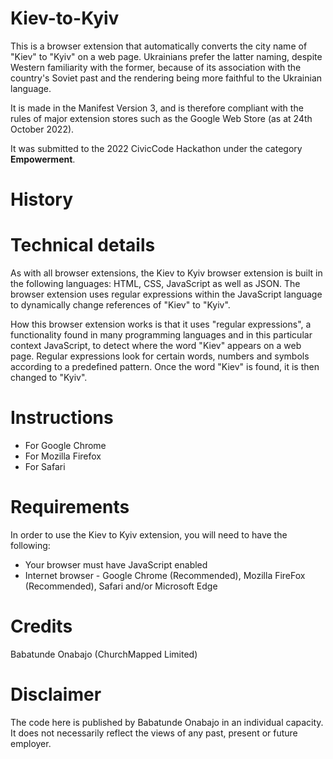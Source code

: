 # Kiev-to-Kyiv
This is a browser extension that automatically converts the city name of "Kiev" to "Kyiv" on a web page. Ukrainians prefer the latter naming, despite Western familiarity with the former, because of its association with the country's Soviet past and the rendering being more faithful to the Ukrainian language.

It is made in the Manifest Version 3, and is therefore compliant with the rules of major extension stores such as the Google Web Store (as at 24th October 2022).

It was submitted to the 2022 CivicCode Hackathon under the category **Empowerment**. 

# History

# Technical details
As with all browser extensions, the Kiev to Kyiv browser extension is built in the following languages: HTML, CSS, JavaScript as well as JSON. The browser extension uses regular expressions within the JavaScript language to dynamically change references of "Kiev" to "Kyiv".

How this browser extension works is that it uses "regular expressions", a functionality found in many programming languages and in this particular context JavaScript, to detect where the word "Kiev" appears on a web page. Regular expressions look for certain words, numbers and symbols according to a predefined pattern. Once the word "Kiev" is found, it is then changed to "Kyiv".

# Instructions
- For Google Chrome
- For Mozilla Firefox
- For Safari

# Requirements
In order to use the Kiev to Kyiv extension, you will need to have the following:
* Your browser must have JavaScript enabled
* Internet browser - Google Chrome (Recommended), Mozilla FireFox (Recommended), Safari and/or Microsoft Edge

# Credits
Babatunde Onabajo (ChurchMapped Limited)

# Disclaimer
The code here is published by Babatunde Onabajo in an individual capacity. It does not necessarily reflect the views of any past, present or future employer.

